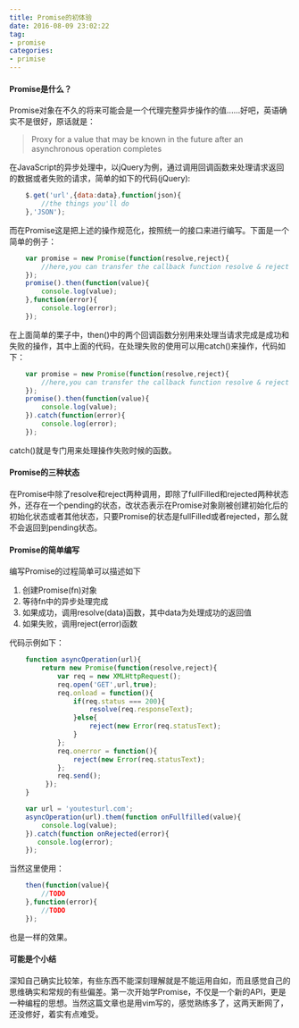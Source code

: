 ```yaml
---
title: Promise的初体验 
date: 2016-08-09 23:02:22
tag:
- promise 
categories:
- primise 
---
```

#### Promise是什么？
Promise对象在不久的将来可能会是一个代理完整异步操作的值......好吧，英语确实不是很好，原话就是：
> Proxy for a value that may be known in the future after an asynchronous operation completes

在JavaScript的异步处理中，以jQuery为例，通过调用回调函数来处理请求返回的数据或者失败的请求，简单的如下的代码(jQuery):
```javascript
    $.get('url',{data:data},function(json){
        //the things you'll do
    },'JSON');
```
 
而在Promise这是把上述的操作规范化，按照统一的接口来进行编写。下面是一个简单的例子：
```javascript
    var promise = new Promise(function(resolve,reject){
        //here,you can transfer the callback function resolve & reject to do what you want to do 
    });
    promise().then(function(value){
        console.log(value); 
    },function(error){
        console.log(error);
    });
```

在上面简单的栗子中，then()中的两个回调函数分别用来处理当请求完成是成功和失败的操作，其中上面的代码，在处理失败的使用可以用catch()来操作，代码如下：
```javascript
    var promise = new Promise(function(resolve,reject){
        //here,you can transfer the callback function resolve & reject to do what you want to do
    });
    promise().then(function(value){
        console.log(value);
    }).catch(function(error){
        console.log(error);
    });
```
catch()就是专门用来处理操作失败时候的函数。

#### Promise的三种状态
在Promise中除了resolve和reject两种调用，即除了fullFilled和rejected两种状态外，还存在一个pending的状态，改状态表示在Promise对象刚被创建初始化后的初始化状态或者其他状态，只要Promise的状态是fullFilled或者rejected，那么就不会返回到pending状态。

#### Promise的简单编写

编写Promise的过程简单可以描述如下
1. 创建Promise(fn)对象
2. 等待fn中的异步处理完成
3. 如果成功，调用resolve(data)函数，其中data为处理成功的返回值
4. 如果失败，调用reject(error)函数

代码示例如下：
```javascript
    function asyncOperation(url){
        return new Promise(function(resolve,reject){
            var req = new XMLHttpRequest();
            req.open('GET',url,true);
            req.onload = function(){
                if(req.status === 200){
                    resolve(req.responseText);
                }else{
                    reject(new Error(req.statusText);
                }
            };
            req.onerror = function(){
                reject(new Error(req.statusText);
            };
            req.send();
         });
    }

    var url = 'youtesturl.com';
    asyncOperation(url).them(function onFullfilled(value){
        console.log(value);
    }).catch(function onRejected(error){
       console.log(error);
    });
```
 
当然这里使用： 
```javascript
    then(function(value){
        //TODO
    },function(error){
        //TODO
    });
```
也是一样的效果。

#### 可能是个小结
深知自己确实比较笨，有些东西不能深刻理解就是不能运用自如，而且感觉自己的思维确实和常规的有些偏差。第一次开始学Promise，不仅是一个新的API，更是一种编程的思想。当然这篇文章也是用vim写的，感觉熟练多了，这两天断网了，还没修好，着实有点难受。 
